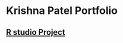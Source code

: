 # Krishna Patel Portfolio

## [R studio Project](https://github.com/krishna-connect/Time-series-Analysis-R-studio.git)
